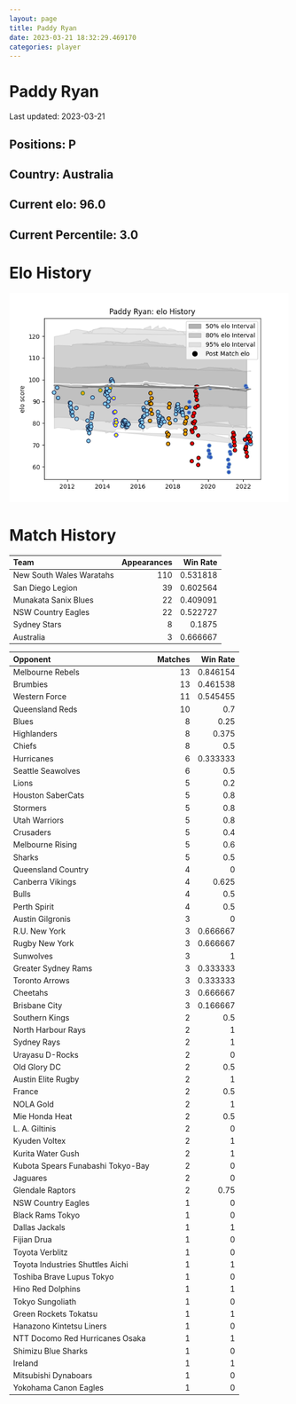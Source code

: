 ```yaml
---  
layout: page  
title: Paddy Ryan  
date: 2023-03-21 18:32:29.469170  
categories: player  
---
```

# Paddy Ryan


Last updated: 2023-03-21
## Positions: P

## Country: Australia

## Current elo: 96.0

## Current Percentile: 3.0

# Elo History


![elo history](history_PaddyRyan.png)
# Match History


| Team                     |   Appearances |   Win Rate |
|:-------------------------|--------------:|-----------:|
| New South Wales Waratahs |           110 |   0.531818 |
| San Diego Legion         |            39 |   0.602564 |
| Munakata Sanix Blues     |            22 |   0.409091 |
| NSW Country Eagles       |            22 |   0.522727 |
| Sydney Stars             |             8 |   0.1875   |
| Australia                |             3 |   0.666667 |

| Opponent                          |   Matches |   Win Rate |
|:----------------------------------|----------:|-----------:|
| Melbourne Rebels                  |        13 |   0.846154 |
| Brumbies                          |        13 |   0.461538 |
| Western Force                     |        11 |   0.545455 |
| Queensland Reds                   |        10 |   0.7      |
| Blues                             |         8 |   0.25     |
| Highlanders                       |         8 |   0.375    |
| Chiefs                            |         8 |   0.5      |
| Hurricanes                        |         6 |   0.333333 |
| Seattle Seawolves                 |         6 |   0.5      |
| Lions                             |         5 |   0.2      |
| Houston SaberCats                 |         5 |   0.8      |
| Stormers                          |         5 |   0.8      |
| Utah Warriors                     |         5 |   0.8      |
| Crusaders                         |         5 |   0.4      |
| Melbourne Rising                  |         5 |   0.6      |
| Sharks                            |         5 |   0.5      |
| Queensland Country                |         4 |   0        |
| Canberra Vikings                  |         4 |   0.625    |
| Bulls                             |         4 |   0.5      |
| Perth Spirit                      |         4 |   0.5      |
| Austin Gilgronis                  |         3 |   0        |
| R.U. New York                     |         3 |   0.666667 |
| Rugby New York                    |         3 |   0.666667 |
| Sunwolves                         |         3 |   1        |
| Greater Sydney Rams               |         3 |   0.333333 |
| Toronto Arrows                    |         3 |   0.333333 |
| Cheetahs                          |         3 |   0.666667 |
| Brisbane City                     |         3 |   0.166667 |
| Southern Kings                    |         2 |   0.5      |
| North Harbour Rays                |         2 |   1        |
| Sydney Rays                       |         2 |   1        |
| Urayasu D-Rocks                   |         2 |   0        |
| Old Glory DC                      |         2 |   0.5      |
| Austin Elite Rugby                |         2 |   1        |
| France                            |         2 |   0.5      |
| NOLA Gold                         |         2 |   1        |
| Mie Honda Heat                    |         2 |   0.5      |
| L. A. Giltinis                    |         2 |   0        |
| Kyuden Voltex                     |         2 |   1        |
| Kurita Water Gush                 |         2 |   1        |
| Kubota Spears Funabashi Tokyo-Bay |         2 |   0        |
| Jaguares                          |         2 |   0        |
| Glendale Raptors                  |         2 |   0.75     |
| NSW Country Eagles                |         1 |   0        |
| Black Rams Tokyo                  |         1 |   0        |
| Dallas Jackals                    |         1 |   1        |
| Fijian Drua                       |         1 |   0        |
| Toyota Verblitz                   |         1 |   0        |
| Toyota Industries Shuttles Aichi  |         1 |   1        |
| Toshiba Brave Lupus Tokyo         |         1 |   0        |
| Hino Red Dolphins                 |         1 |   1        |
| Tokyo Sungoliath                  |         1 |   0        |
| Green Rockets Tokatsu             |         1 |   1        |
| Hanazono Kintetsu Liners          |         1 |   0        |
| NTT Docomo Red Hurricanes Osaka   |         1 |   1        |
| Shimizu Blue Sharks               |         1 |   0        |
| Ireland                           |         1 |   1        |
| Mitsubishi Dynaboars              |         1 |   0        |
| Yokohama Canon Eagles             |         1 |   0        |